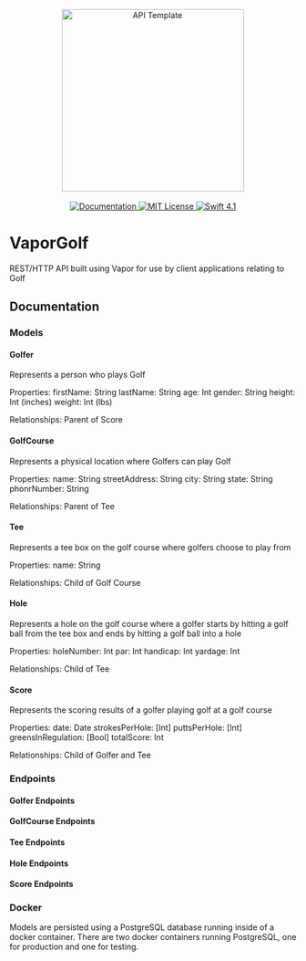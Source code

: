 <p align="center">
    <img src="https://user-images.githubusercontent.com/1342803/36623515-7293b4ec-18d3-11e8-85ab-4e2f8fb38fbd.png" width="320" alt="API Template">
    <br>
    <br>
    <a href="http://docs.vapor.codes/3.0/">
        <img src="http://img.shields.io/badge/read_the-docs-2196f3.svg" alt="Documentation">
    </a>
    <a href="LICENSE">
        <img src="http://img.shields.io/badge/license-MIT-brightgreen.svg" alt="MIT License">
    </a>
    <a href="https://swift.org">
        <img src="http://img.shields.io/badge/swift-4.1-brightgreen.svg" alt="Swift 4.1">
    </a>
</p>

# VaporGolf
REST/HTTP API built using Vapor for use by client applications relating to Golf

## Documentation

### Models

#### Golfer
 Represents a person who plays Golf

 Properties:
 firstName: String
 lastName: String
 age: Int
 gender: String
 height: Int (inches)
 weight: Int (lbs)

 Relationships: Parent of Score

#### GolfCourse
 Represents a physical location where Golfers can play Golf

 Properties:
 name: String
 streetAddress: String
 city: String
 state: String
 phonrNumber: String

 Relationships: Parent of Tee

#### Tee
 Represents a tee box on the golf course where golfers choose to play from

 Properties:
 name: String

 Relationships: Child of Golf Course

#### Hole
 Represents a hole on the golf course where a golfer starts by hitting
 a golf ball from the tee box and ends by hitting a golf ball into a hole

 Properties:
 holeNumber: Int
 par: Int
 handicap: Int
 yardage: Int

 Relationships: Child of Tee

#### Score
 Represents the scoring results of a golfer playing golf at a golf course

 Properties: 
 date: Date
 strokesPerHole: [Int]
 puttsPerHole: [Int]
 greensInRegulation: [Bool]
 totalScore: Int

 Relationships: Child of Golfer and Tee

### Endpoints

#### Golfer Endpoints

#### GolfCourse Endpoints

#### Tee Endpoints

#### Hole Endpoints

#### Score Endpoints

### Docker
 
 Models are persisted using a PostgreSQL database running inside of a docker container. There are two docker containers 
 running PostgreSQL, one for production and one for testing.

 
